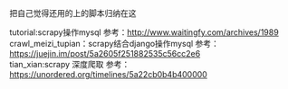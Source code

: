 把自己觉得还用的上的脚本归纳在这  
  
tutorial:scrapy操作mysql  参考：http://www.waitingfy.com/archives/1989  
crawl_meizi_tupian：scrapy结合django操作mysql  参考：https://juejin.im/post/5a2605f251882535c56cc2e6  
tian_xian:scrapy 深度爬取  参考：https://unordered.org/timelines/5a22cb0b4b400000  